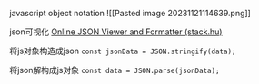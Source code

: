 javascript object notation
![[Pasted image 20231121114639.png]]

json可视化
[Online JSON Viewer and Formatter (stack.hu)](https://jsonviewer.stack.hu/)

将js对象构造成json
`const jsonData = JSON.stringify(data);`

将json解构成js对象
`const data = JSON.parse(jsonData);`